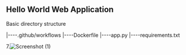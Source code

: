 ## Hello World Web Application
Basic directory structure

 |----.github/workflows
 |----Dockerfile
 |----app.py
 |----requirements.txt

7.![Screenshot (1)](https://github.com/Mathimohamed/py-ci-cd/assets/151551076/67b95d13-0b63-4127-954a-5d600d37d75e)
